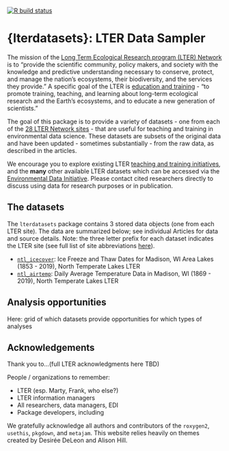 
[![R build
status](https://github.com/lter/lterdatasampler/workflows/R-CMD-check/badge.svg)](https://github.com/lter/lterdatasampler/actions)

# {lterdatasets}: LTER Data Sampler

The mission of the [Long Term Ecological Research program (LTER)
Network](https://lternet.edu/) is to “provide the scientific community,
policy makers, and society with the knowledge and predictive
understanding necessary to conserve, protect, and manage the nation’s
ecosystems, their biodiversity, and the services they provide.” A
specific goal of the LTER is [education and
training](https://lternet.edu/education-and-training/) - “to promote
training, teaching, and learning about long-term ecological research and
the Earth’s ecosystems, and to educate a new generation of scientists.”

The goal of this package is to provide a variety of datasets - one from
each of the [28 LTER Network sites](https://lternet.edu/site/) - that
are useful for teaching and training in environmental data science.
These datasets are subsets of the original data and have been updated -
sometimes substantially - from the raw data, as described in the
articles.

We encourage you to explore existing LTER [teaching and training
initiatives](https://lternet.edu/education-and-training/), and the
**many** other available LTER datasets which can be accessed via the
[Environmental Data
Initiative](https://environmentaldatainitiative.org/). Please contact
cited researchers directly to discuss using data for research purposes
or in publication.

## The datasets

The `lterdatasets` package contains 3 stored data objects (one from each
LTER site). The data are summarized below; see individual Articles for
data and source details. Note: the three letter prefix for each dataset
indicates the LTER site (see full list of site abbreviations
[here](https://lternet.edu/site/)).

-   [`ntl_icecover`](): Ice Freeze and Thaw Dates for Madison, WI Area
    Lakes (1853 - 2019), North Temperate Lakes LTER
-   [`ntl_airtemp`](): Daily Average Temperature Data in Madison, WI
    (1869 - 2019), North Temperate Lakes LTER

## Analysis opportunities

Here: grid of which datasets provide opportunities for which types of
analyses

## Acknowledgements

Thank you to…(full LTER acknowledgments here TBD)

People / organizations to remember:

-   LTER (esp. Marty, Frank, who else?)
-   LTER information managers
-   All researchers, data managers, EDI
-   Package developers, including

We gratefully acknowledge all authors and contributors of the
`roxygen2`, `usethis`, `pkgdown`, and `metajam`. This website relies
heavily on themes created by Desirée DeLeon and Alison Hill.
